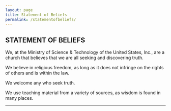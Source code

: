 ```yaml
---
layout: page
title: Statement of Beliefs
permalink: /statementofbeliefs/
---
```


## STATEMENT OF BELIEFS

We, at the Ministry of Science & Technology of the United States, Inc., are a church that believes that we are all seeking and discovering truth.

We believe in religious freedom, as long as it does not infringe on the rights of others and is within the law.

We welcome any who seek truth.

We use teaching material from a variety of sources, as wisdom is found in many places.

----
